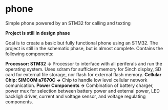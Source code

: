 # phone
Simple phone powered by an STM32 for calling and texting

**Project is still in design phase**

Goal is to create a basic but fully functional phone using an STM32. The project is still in the schematic phase, but is almost complete. Contains the following components:



**Processor: STM32 ->** Processor to interface with all periferals and run the operating system. Uses sdram for sufficient memory for 5inch display, SD card for external file storage, nor flash for external flash memory.
**Cellular Chip: SIMCOM a7670C ->** Chip to handle low level cellular network comunication.
**Power Components ->** Combination of battery charger, power mux for selection between battery power and external power, LED backligh driver, current and voltage sensor, and voltage regulating components.
